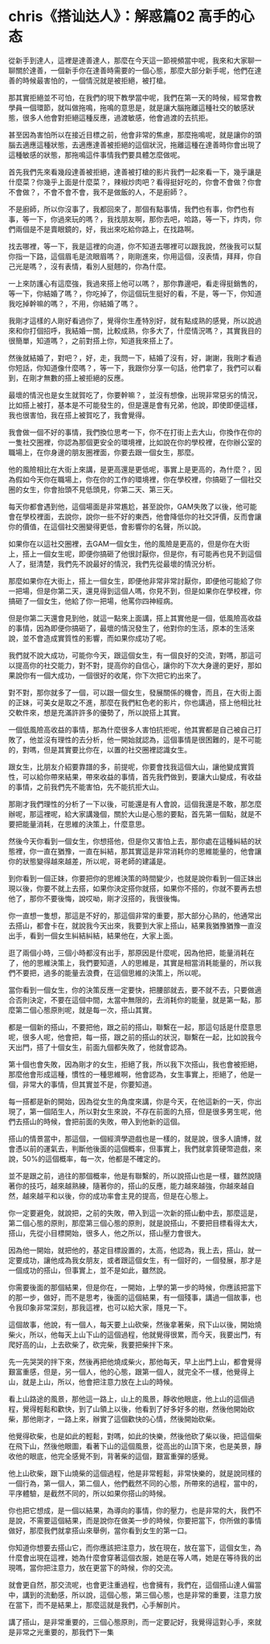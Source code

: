 # chris《搭讪达人》：解惑篇02 高手的心态

從新手到達人，這裡是達善達人，那麼在今天這一節視頻當中呢，我來和大家聊一聊關於達善，一個新手你在達善時需要的一個心態，那麼大部分新手呢，他們在達善的時候最害怕的，一個情況就是被拒絕，被打槍。

那其實拒絕並不可怕，在我們的現下教學當中呢，我們在第一天的時候，經常會教學員一個環節，就叫做拖鳴，拖鳴的意思是，就是讓大腦拖離這種社交的敏感狀態，很多人他會對拒絕這種反應，過渡敏感，他會過渡的去抗拒。

甚至因為害怕所以在接近目標之前，他會非常的焦慮，那麼拖鳴呢，就是讓你的頭腦去適應這種狀態，去適應達善被拒絕的這個狀況，拖離這種在達善時你會出現了這種敏感的狀態，那拖鳴這件事情我們要具體怎麼做呢。

首先我們先來看幾段達善被拒絕，達善被打槍的影片我們一起來看一下，幾乎讓是什麼菜？你幾乎上面是什麼菜？，辣椒炒肉吧？看得挺好吃的，你會不會做？你會不會做？，不會不會不會，我不是做飯的人，不是廚師？。

不是廚師，所以你沒事了，我都回來了，那個有點事情，我們也有事，你們也有事，等一下，你過來玩的嗎？，我找朋友啊，那你去吧，哈路，等一下，炸肉，你們兩個是不是賣眼鏡的，好，我出來吃給你路上，在找路啊。

找去哪裡，等一下，我是這裡的向道，你不知道去哪裡可以跟我說，然後我可以幫你指一下路，這個眉毛是流眼眉嗎？，剛剛進來，你用這個，沒表情，拜拜，你自己光是嗎？，沒有表情，看別人挺翹的，你為什麼。

一上來防護心有這麼強，我過來搭上他可以嗎？，那你靠邊吧，看走得挺銷售的，等一下，你結婚了嗎？，你吃掉了，你這個玩生挺好的看，不是，等一下，你知道我吃掉幹嘛的嗎？，不用，你結婚了嗎？。

我剛才這樣的人剛好看過你了，覺得你生產特別好，就有點成熟的感覺，所以說過來和你打個招呼，我結婚一關，比較成熟，你多大了，什麼情況嗎？，其實我目的很簡單，知道嗎？，之前對搭上你，知道我來搭上了。

然後就結婚了，對吧？，好，走，我問一下，結婚了沒有，好，謝謝，我剛才看過你短話，你知道像什麼嗎？，等一下，我跟你分享一句話，他們拿了，我們可以看到，在剛才無數的搭上被拒絕的反應。

最壞的情況也是女生就賀吃了，你要幹嘛？，並沒有想像，出現非常惡劣的情況，比如搭上被打，基本是不可能發生的，但是還是會有兄弟，他說，即使即便這樣，我也很害怕，我在搭上被賀吃了，我會覺得。

我會做一個不好的事情，我們換位思考一下，你不在打街上去大山，你換作在你的一隻社交圈裡，你認為那個更安全的環境裡，比如說在你的學校裡，在你辦公室的職場上，在你身邊的朋友圈裡面，你要去跟一個女生，那麼。

他的風險相比在大街上來講，是更高還是更低呢，事實上是更高的，為什麼？，因為假如今天你在職場上，你在你的工作的環境裡，你在學校裡，你搞砸了一個社交圈的女生，你會抬頭不見低頭見，你第二天、第三天。

每天你都會遇到他，這個場面是非常尷尬，甚至說你，GAM失敗了以後，他可能會在學校裡面，去說你，說你一些不好的東西，他會降低你的社交評價，反而會讓你的價值，在這個社交圈變得更低，會影響你的名聲，所以說。

如果你在以這社交圈裡，去GAM一個女生，他的風險是更高的，但是你在大街上，搭上一個女生呢，即便你搞砸了他很討厭你，但是你，有可能再也見不到這個人了，挺清楚，我們先不說最好的情況，我們先從最壞的情況分析。

那麼如果你在大街上，搭上一個女生，即便他非常非常討厭你，即便他可能給了你一把場，但是你第二天，還見得到這個人嗎，你見不到，但是如果你在學校裡，你搞砸了一個女生，他給了你一把場，他罵你四神經病。

但是你第二天還會見到他，就這一點來上面講，搭上其實他是一個，低風險高收益的事情，因為即便你搞砸了，最壞的情況發生了，他對你的生活，原本的生活來說，並不會造成實質性的影響，而如果你成功了呢。

我們就不說大成功，可能你今天，跟這個女生，有一個良好的交流，對嗎，那這可以提高你的社交能力，對不對，提高你的自信心，讓你的下次大身邊的更好，那如果說你有一個大成功，一個很好的收尾，你下次把它約出來了。

對不對，那你就多了一個，可以跟一個女生，發展關係的機會，而且，在大街上面的正妹，可美女是取之不進，那麼在我們紅色老的影片，你也講過，搭上他相比社交軟件來，想是充滿許許多的優勢了，所以說搭上其實。

一個低風險高收益的事情，那為什麼很多人害怕抗拒呢，他其實都是自己被自己打敗了，他並沒有理性的去分析，他一開始就認為，這個事情是很困難的，是不可能的，對嗎，但是其實要比你在，以置的社交圈裡認識女生。

跟女生，比朋友介紹要靠譜的多，前提呢，你要會找我這個大山，讓他變成實質性，可以給你帶來結果，帶來收益的事情，首先我們做到，要讓大山變成，有收益的事情，之前我們先不能害怕，先不能抗拒大山。

那剛才我們理性的分析了一下以後，可能還是有人會說，這個我還是不敢，那怎麼辦呢，那這裡呢，給大家講幾個，關於大山是心態的要點，首先第一個點，就是不要把能量消耗，在思維的決策上，什麼意思。

然後今天你看到一個女生，你想搭他，但是你又害怕上去，那你處在這種糾結的狀態裡，你一直在猶豫，一直在糾結，那其實這是非常消耗你的思維能量的，他會讓你的狀態變得越來越差，所以呢，哥老師的建議是。

到你看到一個正妹，你要把你的思維決策的時間變少，也就是說你看到一個正妹出現以後，你要不就上去搭，如果你決定搭你就搭，如果你不搭的，你就不要再去想他了，那你不要後悔，說哎呦，剛才沒搭的，我很後悔。

你一直想一隻想，那這是不好的，那這個非常的重要，那大部分心熟的，他通常出去搭山，都會卡在，就說我今天出來，我要到大家上搭山，結果我猶豫猶豫一直沒出手，看到一個女生糾結糾結，結果他在，大家上面。

逛了兩個小時，三個小時都沒有出手，那原因是什麼呢，因為他把，能量消耗在了，他的思維決策上，我們要知道，人的思維是，其實是相當消耗能量的，所以我們不要把，過多的能量去浪費，在這個思維的決策上，所以呢。

當你看到一個女生，你的決策反應一定要快，把腰部就去，要不就不去，只要做適合否則決定，不要在這個中間，太當中無限的，去消耗你的能量，就是第一點，那麼第二個心態原則呢，就是每一次，搭山其實。

都是一個新的搭山，不要把他，跟之前的搭山，聯繫在一起，那這句話是什麼意思呢，很多人呢，他會把，每一搭，跟之前的搭山的狀況，聯繫在一起，比如說我今天出門，搭了十個女生，前面九個都失敗了，他就會認為。

第十個也會失敗，因為剛才的女生，拒絕了我，所以我下次搭山，我也會被拒絕，那麼他會形成這種，慣性的一種思維啊，他會認為，女生事實上，拒絕了，他是一個，非常大的事情，但其實並不是，你要知道。

每一搭都是新的開始，因為從女生的角度來講，你是今天，在他這新的一天，你出現了，第一個陌生人，所以對女生來說，不存在前面的九搭，但是很多男生呢，他們去搭山的時候，會把前面的失敗，帶入到他新的這個。

搭山的情景當中，那這個，一個經濟學遊戲也是一樣的，就是說，很多人讀博，就會憑以前的運氣去，判斷他後面的這個概率，但事實上，我們就拿質硬幣遊戲，來說，50%的這個概率，每一次，他都是不確定的。

並不是跟之前，過往的那個概率，他是有聯繫的，所以說搭山也是一樣，雖然說隨著你的技巧，越來越熟練，隨著你的，搭山的反應，能力越來越強，你越來越自然，越來越平和以後，你的成功率會主見的提高，但是在心態上。

你一定要避免，就說把，之前的失敗，帶入到這一次新的搭山動中去，那麼這是，第二個心態的原則，那麼第三個心態的原則，就是說搭山，不要把目標看得太大，搭山，先從小目標開始，很多人，他之所以，搭山壓力會很大。

因為他一開始，就把他的，基定目標設置的，太高，他認為，我上去，搭山，就一定要成功，讓他成為我女朋友，或者跟這個女生，有一個好的，一個發展，那才是一個成功的搭山，但事實上，並不是如此，雖然說。

你需要後面的那個結果，但是你在，一開始，上學的第一步的時候，你應該把當下的那一步，做好，而不是思考，後面的這個結果，有一個殘事，講過一個故事，也令我印象非常深刻，那我這裡，也可以給大家，隱見一下。

這個故事，他說，有一個人，每天要上山砍柴，然後拿著柴，飛下山以後，開始燒柴火，所以，他每天上山下山的這個過程，他就覺得很累，而今天，我要出門，有爬好高的山，上去砍柴了，砍完柴，我要把柴拌下來。

先一先哭哭的拌下來，然後再把他燒成柴火，那他每天，早上出門上山，都會覺得艱富重感，但是，另一個人，他的心態，跟第一個人，就完全不一樣，他覺得上山，就是上山，所以，他會把注意力放在上山的時候。

看上山路途的風景，那他這一路上，山上的風景，靜收他眼底，他上山的這個過程，覺得輕鬆和歡快，到了山領上以後，他看到了好多好多的樹，然後他開始砍柴，那他剛才，一路上來，辦實了這個歡快的心情，然後開始砍柴。

他覺得砍柴，也是如此的輕鬆，對嗎，如此的快樂，然後他砍了柴以後，把這個柴在飛下山，然後他眼圖，看著下山的這個風景，從高出的山頂下來，也是美景，靜收他的眼底，他完全感覺不到，背著柴的這個，艱富重彈的感覺。

他上山砍柴，跟下山燒柴的這個過程，他是非常輕鬆，非常快樂的，就是說同樣的一個行為，第一個人，第二個人，他們截然不同的心態，所帶來的過程，當中的，平序體驗，是截然不同的，所以如果你搭山的時候。

你也把它想成，是一個以結果，為導向的事情，你的壓力，也是非常的大，我們不是說，不需要這個結果，而是說你在做美一步的時候，你要把當下，你所做的事情做好，那麼我們就拿搭山來舉例，當你看到女生的第一口。

你知道你想要去搭山它，而你應該把注意力，放在現在，放在當下，這個女生，為什麼會出現在這裡，她為什麼會穿著這個衣服，她是在等人嗎，她是在等待我的出現嗎，當你把注意力，放在更當下的時候，你的交流。

就會更自然，那交流呢，也會更注重過程，也會擁有，我們在，這個搭山達人偏當中，講到的流動感，所以說，這個心態，第三個心態，也是非常的重要，注意力放在當下，而不是結果上，那麼這就是我們，心手解剖片。

講了搭山，是非常重要的，三個心態原則，而一定要記好，我覺得這對心手，來就是非常之光重要的，那我們下一集